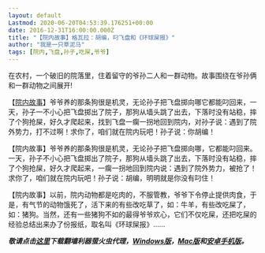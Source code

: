 ```yaml
---
layout: default
Lastmod: 2020-06-20T04:53:39.176251+00:00
date: 2016-12-31T16:00:00.000Z
title: "【院内故事】格瓦拉：胡编，叼飞盘和《环球屎报》"
author: "我是一只草泥马"
tags: [院内,飞盘,孙子,吃屎,爷爷]
---
```


在农村，一个破旧的院落里，住着留守的爷孙二人和一群动物。故事围绕在爷孙俩和一群动物之间展开!

【[院内故事](https://chinadigitaltimes.net/chinese/tag/%e9%99%a2%e5%86%85%e6%95%85%e4%ba%8b/)】爷爷养的那条狗很是机灵，无论孙子把飞盘掷向哪它都能叼回来，一天，孙子一不小心把飞盘掷出了院子，那狗从墙头跳了出去，下落时没有站稳，摔了个狗抢屎，好久才爬起来，找到飞盘一瘸一拐地回到院内，对孙子说：遇到了院外势力，打不过啊！求你了，咱们就在院内玩吧！孙子说：你胡编！

【院内故事】爷爷养的那条狗很是机灵，无论孙子把飞盘掷向哪，它都能叼回来。一天，孙子不小心把飞盘掷出了院子，那狗从墙头跳了出去，下落时没有站稳，摔了个狗抢屎，好久才爬起来，一瘸一拐地回到院内说：遇到了院外势力，被抢了！求你了，咱们就在院内玩吧！孙子说：胡编，明明就是你没有叼住！

【院内故事】以前，院内动物都是吃肉的，不服管教，爷爷下令停止提供肉食，于是，有气节的动物饿死了，活下来的有些改吃草了，如：牛羊，有些改吃屎了，如：猪狗。当然，还有一些猪狗不如的最得爷爷欢心，它们不仅吃屎，还把吃屎的经验总结出来办了份报纸，取名叫《环球屎报》……

**_敬请点击[这里](https://github.com/yinghuocho/firefly-proxy)下载翻墙利器萤火虫代理，[Windows版](https://github.com/yinghuocho/download/blob/master/firefly_windows_386_install.exe?raw=true)，[Mac版](https://github.com/yinghuocho/download/blob/master/firefly_darwin_amd64_install.dmg?raw=true)和[安卓手机版](https://github.com/yinghuocho/download/blob/master/firefly.apk?raw=true)。_**

